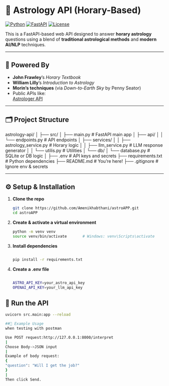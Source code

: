# 🌌 Astrology API (Horary-Based)

[![Python](https://img.shields.io/badge/Python-3.10+-blue?logo=python)](https://www.python.org/)
[![FastAPI](https://img.shields.io/badge/FastAPI-0.100+-green?logo=fastapi)](https://fastapi.tiangolo.com/)
[![License](https://img.shields.io/badge/License-MIT-yellow.svg)](https://opensource.org/licenses/MIT)

This is a FastAPI-based web API designed to answer **horary astrology** questions using a blend of **traditional astrological methods** and **modern AI/NLP** techniques.

---

## 🧠 Powered By

- **John Frawley**’s *Horary Textbook*
- **William Lilly**’s *Introduction to Astrology*
- **Morin’s techniques** (via *Down-to-Earth Sky* by Penny Seator)
- Public APIs like:  
  [Astrologer API](https://rapidapi.com/gbattaglia/api/astrologer/)
---

## 🗂️ Project Structure

astrology-api/ │ ├── src/ │ ├── main.py # FastAPI main app │ ├── api/ │ │ └── endpoints.py # API endpoints │ ├── services/ │ │ ├── astrology_service.py # Horary logic │ │ ├── llm_service.py # LLM response generator │ │ └── utilis.py # Utilities │ └── db/ │ └── database.py # SQLite or DB logic │ ├── .env # API keys and secrets ├── requirements.txt # Python dependencies ├── README.md # You’re here! ├── .gitignore # Ignore env & secrets


---

## ⚙️ Setup & Installation

1. **Clone the repo**
   ```bash
   git clone https://github.com/Amenikhabthani/astroAPP.git
   cd astroAPP
2. **Create & activate a virtual environment**
      ```bash
   python -m venv venv
   source venv/bin/activate       # Windows: venv\Scripts\activate

3. **Install dependencies**
   ```bash

   pip install -r requirements.txt

4. **Create a .env file**
   ```bash

   ASTRO_API_KEY=your_astro_api_key
   OPENAI_API_KEY=your_llm_api_key

## 🚀 Run the API
   ```bash
 uvicorn src.main:app --reload

##🧪 Example Usage 
when testing with postman

Use POST request:http://127.0.0.1:8000/interpret
|
Choose Body->JSON input
|
Example of body request:
{
  "question": "Will I get the job?"
}
|
Then click Send.